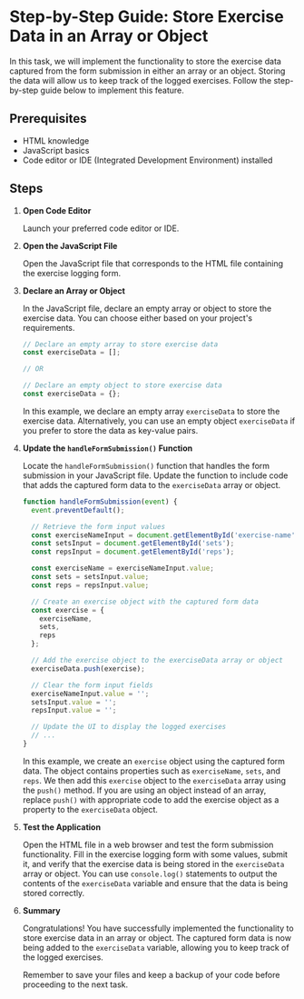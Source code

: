 # Step-by-Step Guide: Store Exercise Data in an Array or Object

In this task, we will implement the functionality to store the exercise data captured from the form submission in either an array or an object. Storing the data will allow us to keep track of the logged exercises. Follow the step-by-step guide below to implement this feature.

## Prerequisites

- HTML knowledge
- JavaScript basics
- Code editor or IDE (Integrated Development Environment) installed

## Steps

1. **Open Code Editor**

   Launch your preferred code editor or IDE.

2. **Open the JavaScript File**

   Open the JavaScript file that corresponds to the HTML file containing the exercise logging form.

3. **Declare an Array or Object**

   In the JavaScript file, declare an empty array or object to store the exercise data. You can choose either based on your project's requirements.

   ```javascript
   // Declare an empty array to store exercise data
   const exerciseData = [];

   // OR

   // Declare an empty object to store exercise data
   const exerciseData = {};
   ```

   In this example, we declare an empty array `exerciseData` to store the exercise data. Alternatively, you can use an empty object `exerciseData` if you prefer to store the data as key-value pairs.

4. **Update the `handleFormSubmission()` Function**

   Locate the `handleFormSubmission()` function that handles the form submission in your JavaScript file. Update the function to include code that adds the captured form data to the `exerciseData` array or object.

   ```javascript
   function handleFormSubmission(event) {
     event.preventDefault();

     // Retrieve the form input values
     const exerciseNameInput = document.getElementById('exercise-name');
     const setsInput = document.getElementById('sets');
     const repsInput = document.getElementById('reps');

     const exerciseName = exerciseNameInput.value;
     const sets = setsInput.value;
     const reps = repsInput.value;

     // Create an exercise object with the captured form data
     const exercise = {
       exerciseName,
       sets,
       reps
     };

     // Add the exercise object to the exerciseData array or object
     exerciseData.push(exercise);

     // Clear the form input fields
     exerciseNameInput.value = '';
     setsInput.value = '';
     repsInput.value = '';

     // Update the UI to display the logged exercises
     // ...
   }
   ```

   In this example, we create an `exercise` object using the captured form data. The object contains properties such as `exerciseName`, `sets`, and `reps`. We then add this `exercise` object to the `exerciseData` array using the `push()` method. If you are using an object instead of an array, replace `push()` with appropriate code to add the exercise object as a property to the `exerciseData` object.

5. **Test the Application**

   Open the HTML file in a web browser and test the form submission functionality. Fill in the exercise logging form with some values, submit it, and verify that the exercise data is being stored in the `exerciseData` array or object. You can use `console.log()` statements to output the contents of the `exerciseData` variable and ensure that the data is being stored correctly.

6. **Summary**

   Congratulations! You have successfully implemented the functionality to store exercise data in an array or object. The captured form data is now being added to the `exerciseData` variable, allowing you to keep track of the logged exercises.

   Remember to save your files and keep a backup of your code before proceeding to the next task.

